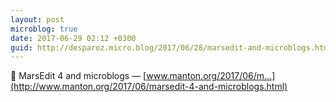 ```yaml
---
layout: post
microblog: true
date: 2017-06-29 02:12 +0300
guid: http://desparoz.micro.blog/2017/06/28/marsedit-and-microblogs.html
---
```

🔗 MarsEdit 4 and microblogs — [www.manton.org/2017/06/m...](http://www.manton.org/2017/06/marsedit-4-and-microblogs.html)

